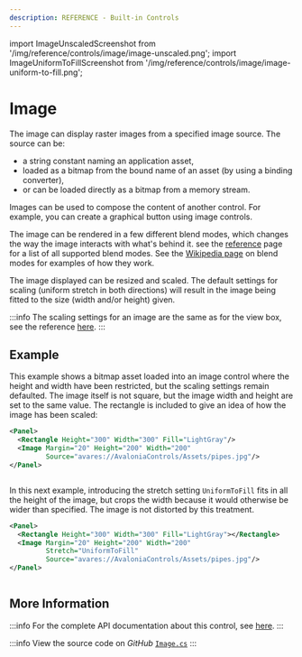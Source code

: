 ```yaml
---
description: REFERENCE - Built-in Controls
---
```


import ImageUnscaledScreenshot from '/img/reference/controls/image/image-unscaled.png';
import ImageUniformToFillScreenshot from '/img/reference/controls/image/image-uniform-to-fill.png';

# Image

The image can display raster images from a specified image source. The source can be:

* a string constant naming an application asset,
* loaded as a bitmap from the bound name of an asset (by using a binding converter),
* or can be loaded directly as a bitmap from a memory stream.  

Images can be used to compose the content of another control. For example, you can create a graphical button using image controls.

The image can be rendered in a few different blend modes, which changes the way the image interacts with what's behind it. see the [reference](https://reference.avaloniaui.net/api/Avalonia.Visuals.Media.Imaging/BitmapBlendingMode/) page for a list of all supported blend modes. See the [Wikipedia page](https://en.wikipedia.org/wiki/Blend_modes) on blend modes for examples of how they work.

The image displayed can be resized and scaled.  The default settings for scaling (uniform stretch in both directions) will result in the image being fitted to the size (width and/or height) given.

:::info
The scaling settings for an image are the same as for the view box, see the reference [here](./viewbox.md).
:::

## Example

This example shows a bitmap asset loaded into an image control where the height and width have been restricted, but the scaling settings remain defaulted. The image itself is not square, but the image width and height are set to the same value. The rectangle is included to give an idea of how the image has been scaled:

```xml
<Panel>
  <Rectangle Height="300" Width="300" Fill="LightGray"/>
  <Image Margin="20" Height="200" Width="200" 
         Source="avares://AvaloniaControls/Assets/pipes.jpg"/>
</Panel>
```

<img src={ImageUnscaledScreenshot} alt="" />

In this next example, introducing the stretch setting `UniformToFill` fits in all the height of the image, but crops the width because it would otherwise be wider than specified.  The image is not distorted by this treatment.

```xml
<Panel>
  <Rectangle Height="300" Width="300" Fill="LightGray"></Rectangle>
  <Image Margin="20" Height="200" Width="200" 
         Stretch="UniformToFill"
         Source="avares://AvaloniaControls/Assets/pipes.jpg"/>
</Panel>
```

<img src={ImageUniformToFillScreenshot} alt="" />

## More Information

:::info
For the complete API documentation about this control, see [here](http://reference.avaloniaui.net/api/Avalonia.Controls/Image/).
:::

:::info
View the source code on _GitHub_ [`Image.cs`](https://github.com/AvaloniaUI/Avalonia/blob/master/src/Avalonia.Controls/Image.cs)
:::
